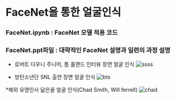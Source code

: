 # FaceNet을 통한 얼굴인식
### FaceNet.ipynb : FaceNet 모델 적용 코드
### FaceNet.ppt파일 : 대략적인 FaceNet 설명과 일련의 과정 설명

* 로버트 다우니 주니어, 톰 홀랜드 인터뷰 장면 얼굴 인식
![ssss](https://user-images.githubusercontent.com/84282676/173239835-53a04411-824c-4914-9928-81a898e21bdf.PNG)

* 방탄소년단 SNL 출연 장면 얼굴 인식
![bts](https://user-images.githubusercontent.com/84282676/178185162-3e7649bd-df23-4f4e-9423-c2f241176bd1.PNG)

*해외 유명인사 닮은꼴 얼굴 인식(Chad Smith, Will ferrell)
![chad](https://user-images.githubusercontent.com/84282676/178184990-9af34f5c-41bb-443e-beee-9891be4e298f.PNG)
